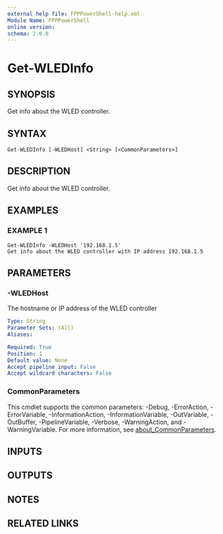 ```yaml
---
external help file: FPPPowerShell-help.xml
Module Name: FPPPowerShell
online version:
schema: 2.0.0
---
```


# Get-WLEDInfo

## SYNOPSIS
Get info about the WLED controller.

## SYNTAX

```
Get-WLEDInfo [-WLEDHost] <String> [<CommonParameters>]
```

## DESCRIPTION
Get info about the WLED controller.

## EXAMPLES

### EXAMPLE 1
```
Get-WLEDInfo -WLEDHost '192.168.1.5'
Get info about the WLED controller with IP address 192.168.1.5
```

## PARAMETERS

### -WLEDHost
The hostname or IP address of the WLED controller

```yaml
Type: String
Parameter Sets: (All)
Aliases:

Required: True
Position: 1
Default value: None
Accept pipeline input: False
Accept wildcard characters: False
```

### CommonParameters
This cmdlet supports the common parameters: -Debug, -ErrorAction, -ErrorVariable, -InformationAction, -InformationVariable, -OutVariable, -OutBuffer, -PipelineVariable, -Verbose, -WarningAction, and -WarningVariable. For more information, see [about_CommonParameters](http://go.microsoft.com/fwlink/?LinkID=113216).

## INPUTS

## OUTPUTS

## NOTES

## RELATED LINKS
